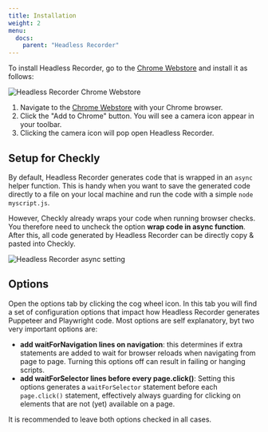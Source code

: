 ```yaml
---
title: Installation
weight: 2
menu:
  docs:
    parent: "Headless Recorder"
---
```


To install Headless Recorder, go to the [Chrome Webstore](https://chrome.google.com/webstore/detail/headless-recorder/djeegiggegleadkkbgopoonhjimgehda)
and install it as follows:

![Headless Recorder Chrome Webstore](/docs/images/browser-checks/chrome-webstore.png)

1. Navigate to the [Chrome Webstore](https://chrome.google.com/webstore/detail/headless-recorder/djeegiggegleadkkbgopoonhjimgehda) with your Chrome browser.
2. Click the "Add to Chrome" button. You will see a camera icon appear in your toolbar.
3. Clicking the camera icon will pop open Headless Recorder.

## Setup for Checkly

By default, Headless Recorder generates code that is wrapped in an `async` helper function. This is handy when you want
to save the generated code directly to a file on your local machine and run the code with a simple `node myscript.js`.

However, Checkly already wraps your code when running browser checks. You therefore need to uncheck the option **wrap code in 
async function**. After this, all code generated by Headless Recorder can be directly copy & pasted into Checkly.

![Headless Recorder async setting](/docs/images/browser-checks/recorder_asyncwrap.png)


## Options

Open the options tab by clicking the cog wheel icon. In this tab you will find a set of configuration options that impact
how Headless Recorder generates Puppeteer and Playwright code. Most options are self explanatory, byt two very important options are:

- **add waitForNavigation lines on navigation**: this determines if extra statements are added to wait for browser reloads
when navigating from page to page. Turning this options off can result in failing or hanging scripts.
- **add waitForSelector lines before every page.click()**: Setting this options generates a `waitForSelector` statement before
each `page.click()` statement, effectively always guarding for clicking on elements that are not (yet) available on a page.

It is recommended to leave both options checked in all cases.
